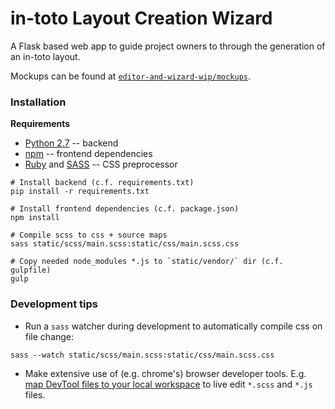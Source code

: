 # in-toto Layout Creation Wizard

A Flask based web app to guide project owners to through the generation of an in-toto layout.

Mockups can be found at [`editor-and-wizard-wip/mockups`](https://github.com/in-toto/layout-web-tool/blob/editor-and-wizard-wip/mockups/layout-wizard.pdf).


### Installation

**Requirements**
- [Python 2.7](https://www.python.org/download/releases/2.7/) --  backend
- [npm](https://www.npmjs.com/) -- frontend dependencies
- [Ruby](https://www.ruby-lang.org/en/documentation/installation/) and [SASS](http://sass-lang.com/install) -- CSS preprocessor


```shell
# Install backend (c.f. requirements.txt)
pip install -r requirements.txt

# Install frontend dependencies (c.f. package.json)
npm install

# Compile scss to css + source maps
sass static/scss/main.scss:static/css/main.scss.css

# Copy needed node_modules *.js to `static/vendor/` dir (c.f. gulpfile)
gulp
```

### Development tips
- Run a `sass` watcher during development to automatically compile css on file change:
```shell
sass --watch static/scss/main.scss:static/css/main.scss.css
```
- Make extensive use of (e.g. chrome's) browser developer tools. E.g. [map DevTool files to your local workspace](https://developers.google.com/web/tools/setup/setup-workflow) to live edit `*.scss` and `*.js` files.